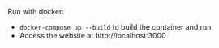 Run with docker:
- `docker-compose up --build` to build the container and run
- Access the website at http://localhost:3000
